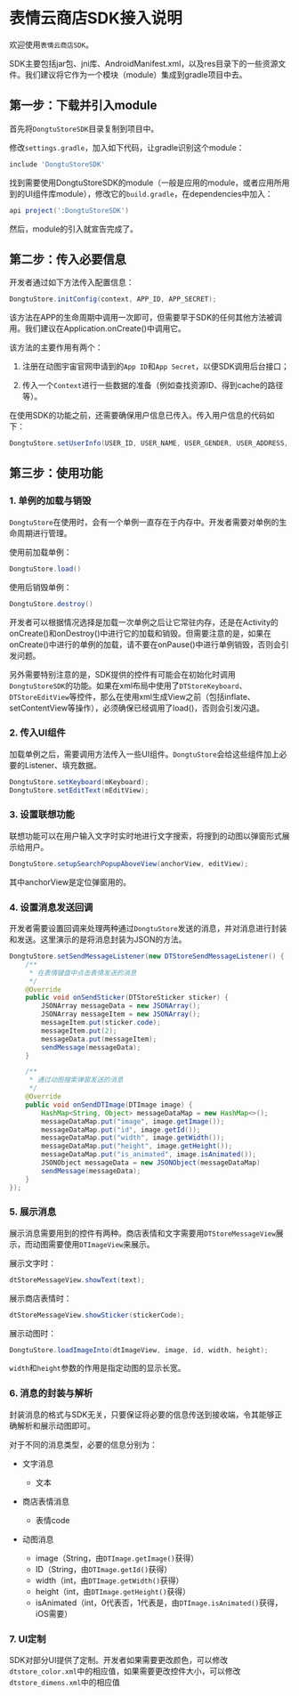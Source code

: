 # 表情云商店SDK接入说明

欢迎使用`表情云商店SDK`。

SDK主要包括jar包、jni库、AndroidManifest.xml，以及res目录下的一些资源文件。我们建议将它作为一个模块（module）集成到gradle项目中去。

## 第一步：下载并引入module

首先将`DongtuStoreSDK`目录复制到项目中。

修改`settings.gradle`，加入如下代码，让gradle识别这个module：

```groovy
include 'DongtuStoreSDK'
```

找到需要使用DongtuStoreSDK的module（一般是应用的module，或者应用所用到的UI组件库module），修改它的`build.gradle`，在dependencies中加入：

```groovy
api project(':DongtuStoreSDK')
```

然后，module的引入就宣告完成了。

## 第二步：传入必要信息

开发者通过如下方法传入配置信息：

```java
DongtuStore.initConfig(context, APP_ID, APP_SECRET);
```

该方法在APP的生命周期中调用一次即可，但需要早于SDK的任何其他方法被调用。我们建议在Application.onCreate()中调用它。

该方法的主要作用有两个：

1. 注册在动图宇宙官网申请到的`App ID`和`App Secret`，以便SDK调用后台接口；

2. 传入一个`Context`进行一些数据的准备（例如查找资源ID、得到cache的路径等）。

在使用SDK的功能之前，还需要确保用户信息已传入。传入用户信息的代码如下：

```java
DongtuStore.setUserInfo(USER_ID, USER_NAME, USER_GENDER, USER_ADDRESS, USER_EMAIL, USER_PHONE, EXTRA_INFO);
```

## 第三步：使用功能

### 1. 单例的加载与销毁

`DongtuStore`在使用时，会有一个单例一直存在于内存中。开发者需要对单例的生命周期进行管理。

使用前加载单例：

```java
DongtuStore.load()
```

使用后销毁单例：

```java
DongtuStore.destroy()
```

开发者可以根据情况选择是加载一次单例之后让它常驻内存，还是在Activity的onCreate()和onDestroy()中进行它的加载和销毁。但需要注意的是，如果在onCreate()中进行的单例的加载，请不要在onPause()中进行单例销毁，否则会引发问题。

另外需要特别注意的是，SDK提供的控件有可能会在初始化时调用`DongtuStoreSDK`的功能。如果在xml布局中使用了`DTStoreKeyboard`、`DTStoreEditView`等控件，那么在使用xml生成View之前（包括inflate、setContentView等操作），必须确保已经调用了load()，否则会引发闪退。

### 2. 传入UI组件

加载单例之后，需要调用方法传入一些UI组件。`DongtuStore`会给这些组件加上必要的Listener、填充数据。

```java
DongtuStore.setKeyboard(mKeyboard);
DongtuStore.setEditText(mEditView);
```

### 3. 设置联想功能

联想功能可以在用户输入文字时实时地进行文字搜索，将搜到的动图以弹窗形式展示给用户。

```java
DongtuStore.setupSearchPopupAboveView(anchorView, editView);
```

其中anchorView是定位弹窗用的。

### 4. 设置消息发送回调

开发者需要设置回调来处理两种通过`DongtuStore`发送的消息，并对消息进行封装和发送。这里演示的是将消息封装为JSON的方法。

```java
DongtuStore.setSendMessageListener(new DTStoreSendMessageListener() {
    /**
     * 在表情键盘中点击表情发送的消息
     */
    @Override
    public void onSendSticker(DTStoreSticker sticker) {
        JSONArray messageData = new JSONArray();
        JSONArray messageItem = new JSONArray();
        messageItem.put(sticker.code);
        messageItem.put(2);
        messageData.put(messageItem);
        sendMessage(messageData);
    }

    /**
     * 通过动图搜索弹窗发送的消息
     */
    @Override
    public void onSendDTImage(DTImage image) {
        HashMap<String, Object> messageDataMap = new HashMap<>();
        messageDataMap.put("image", image.getImage());
        messageDataMap.put("id", image.getId());
        messageDataMap.put("width", image.getWidth());
        messageDataMap.put("height", image.getHeight());
        messageDataMap.put("is_animated", image.isAnimated());
        JSONObject messageData = new JSONObject(messageDataMap)
        sendMessage(messageData);
    }
});
```
### 5. 展示消息

展示消息需要用到的控件有两种。商店表情和文字需要用`DTStoreMessageView`展示，而动图需要使用`DTImageView`来展示。

展示文字时：

```java
dtStoreMessageView.showText(text);
```

展示商店表情时：

```java
dtStoreMessageView.showSticker(stickerCode);
```

展示动图时：

```java
DongtuStore.loadImageInto(dtImageView, image, id, width, height);
```

`width`和`height`参数的作用是指定动图的显示长宽。

### 6. 消息的封装与解析

封装消息的格式与SDK无关，只要保证将必要的信息传送到接收端，令其能够正确解析和展示动图即可。

对于不同的消息类型，必要的信息分别为：

* 文字消息
    * 文本

* 商店表情消息
    * 表情code

* 动图消息
    * image（String，由`DTImage.getImage()`获得）
    * ID（String，由`DTImage.getId()`获得）
    * width（int，由`DTImage.getWidth()`获得）
    * height（int，由`DTImage.getHeight()`获得）
    * isAnimated（int，0代表否，1代表是，由`DTImage.isAnimated()`获得，iOS需要）

### 7. UI定制

SDK对部分UI提供了定制。开发者如果需要更改颜色，可以修改`dtstore_color.xml`中的相应值，如果需要更改控件大小，可以修改`dtstore_dimens.xml`中的相应值
